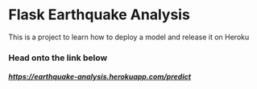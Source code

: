 # Flask Earthquake Analysis
 This is a project to learn how to deploy a model and release it on Heroku

### Head onto the link below
##### https://earthquake-analysis.herokuapp.com/predict
